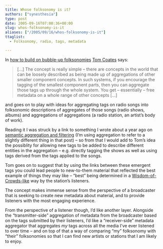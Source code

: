 ```yaml
---
title: Whose folksonomy is it?
authors: ["synesthesia"]
type: post
date: 2005-09-16T07:00:36+00:00
slug: whos-folksonomy-is-it 
aliases: ["/2005/09/16/whos-folksonomy-is-it"]
ttaglist:
  - Folksonomy, radio, tags, metadata

---
```

In [how to build on bubble-up folksonomies][1] [Tom Coates][2] says:

<blockquote cite="https://www.plasticbag.org/archives/2005/09/how_to_build_on_bubbleup_folksonomies.shtml">
  <p>
    [&#8230;] The concept is really simple &#8211; there are concepts in the world that can be loosely described as being made up of aggregations of other smaller component concepts. In such systems, if you encourage the tagging of the smallest component parts, then you can aggregate those tags up through the whole system. You get &#8211; essentially &#8211; free metadata on a whole range of other concepts [&#8230;]
  </p>
</blockquote>

and goes on to play with ideas for aggregating tags on radio songs into folksonomic descriptions of aggregates of those songs (radio shows, albums) and aggregations of aggregations (a radio station, an artist&#8217;s body of work).

Reading it I was struck by a link to something I wrote about a year ago on [semantic aggregation and filtering][3] (I&#8217;m using aggregation to refer to a slightly different thing in that post) &#8211; so from that I would add to Tom&#8217;s idea the possiblity for allowing new tags to be added to describe different entities in the aggregation &#8211; e.g. directly tagging the shows as well as using tags derived from the tags applied to the songs. 

Tom goes on to suggest that by using the links between these emergent tags you could lead people to new-to-them material that reflected the best example of things they may like &#8211; &#8220;best&#8221; being determined in a [Wisdom-of-Crowds-like][4] way by the station&#8217;s listeners. 

The concept makes immense sense from the perspective of a broadcaster that is seeking to create new metadata about material, and to provide listeners with the most engaging experience. 

From the perspective of a listener though, I&#8217;d like another layer. Alongside the &#8220;transmitter-side&#8221; aggregation of metadata from the broadcaster based on the tags submitted by their listeners, I&#8217;d like a &#8220;receiver-side&#8221; metadata aggregator that aggregates _my_ tags across all the media I&#8217;ve ever listened to over time &#8211; and on top of that a way of comparing &#8220;my&#8221; folksonomy with &#8220;their&#8221; folksonomies so that I can find new artists or stations that I am likely to enjoy.

 [1]: https://www.plasticbag.org/archives/2005/09/how_to_build_on_bubbleup_folksonomies.shtml
 [2]: https://www.plasticbag.org/
 [3]: https://www.synesthesia.co.uk/blog/archives/2004/11/24/semantic-aggregation-and-filtering/
 [4]: /blog/wiki/The+Wisdom+of+Crowds
